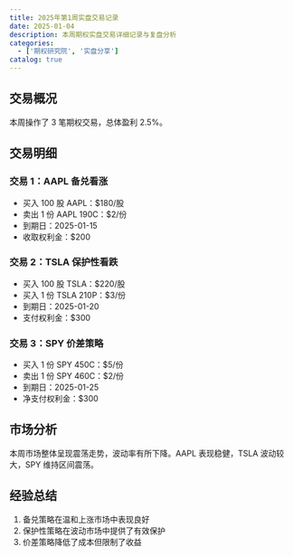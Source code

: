 ```yaml
---
title: 2025年第1周实盘交易记录
date: 2025-01-04
description: 本周期权实盘交易详细记录与复盘分析
categories:
  - ['期权研究院', '实盘分享']
catalog: true
---
```


## 交易概况

本周操作了 3 笔期权交易，总体盈利 2.5%。

## 交易明细

### 交易 1：AAPL 备兑看涨

- 买入 100 股 AAPL：$180/股
- 卖出 1 份 AAPL 190C：$2/份
- 到期日：2025-01-15
- 收取权利金：$200

### 交易 2：TSLA 保护性看跌

- 买入 100 股 TSLA：$220/股
- 买入 1 份 TSLA 210P：$3/份
- 到期日：2025-01-20
- 支付权利金：$300

### 交易 3：SPY 价差策略

- 买入 1 份 SPY 450C：$5/份
- 卖出 1 份 SPY 460C：$2/份
- 到期日：2025-01-25
- 净支付权利金：$300

## 市场分析

本周市场整体呈现震荡走势，波动率有所下降。AAPL 表现稳健，TSLA 波动较大，SPY 维持区间震荡。

## 经验总结

1. 备兑策略在温和上涨市场中表现良好
2. 保护性策略在波动市场中提供了有效保护
3. 价差策略降低了成本但限制了收益
